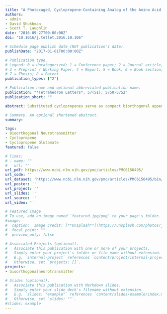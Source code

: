 ```yaml
---
title: "A Photocaged, Cyclopropene-Containing Analog of the Amino Acid Neurotransmitter Glutamate"
authors:
- admin
- David Shukhman
- Scott T. Laughlin
date: "2016-09-27T00:00:00Z"
doi: "10.1016/j.tetlet.2016.10.106"

# Schedule page publish date (NOT publication's date).
publishDate: "2017-01-01T00:00:00Z"

# Publication type.
# Legend: 0 = Uncategorized; 1 = Conference paper; 2 = Journal article;
# 3 = Preprint / Working Paper; 4 = Report; 5 = Book; 6 = Book section;
# 7 = Thesis; 8 = Patent
publication_types: ["2"]

# Publication name and optional abbreviated publication name.
publication: "*Tetrahedron Letters*, 57(51), 5750-5752"
publication_short: ""

abstract: Substituted cyclopropenes serve as compact biorthogonal appendages that enable analysis of biomolecules in complex systems. Neurotransmitters, a chemically diverse group of biomolecules that control neuron excitation and inhibition, are not among the systems that have been studied using biorthogonal chemistry. Here we describe the synthesis of cyclopropene-containing analogs of the excitatory amino acid neurotransmitter glutamate starting from a Garner’s aldehyde-derived alkyne. The deprotected cyclopropene glutamate was stable in solution but decomposed upon concentration. Appending a light-cleavable group improved the stability of the cyclopropene while simultaneously caging the neurotransmitter. This strategy has the potential to permit deployment of cyclopropene-modified glutamate as a bioorthogonal probe of the neurotransmitter glutamate in vivo with spatiotemporal precision.

# Summary. An optional shortened abstract.
summary:

tags:
- Bioorthogonal Neurotransmitter
- Cyclopropene
- Cyclopropene Glutamate
featured: false

# links:
# - name: ""
#   url: ""
url_pdf: https://www.ncbi.nlm.nih.gov/pmc/articles/PMC6150495/
url_code: ''
url_dataset: 'https://www.ncbi.nlm.nih.gov/pmc/articles/PMC6150495/bin/NIHMS985383-supplement-Supporting_Information.pdf'
url_poster: ''
url_project: ''
url_slides: ''
url_source: ''
url_video: ''

# Featured image
# To use, add an image named `featured.jpg/png` to your page's folder.
#image:
#  caption: 'Image credit: [**Unsplash**](https://unsplash.com/photos/jdD8gXaTZsc)'
#  focal_point: ""
#  preview_only: false

# Associated Projects (optional).
#   Associate this publication with one or more of your projects.
#   Simply enter your project's folder or file name without extension.
#   E.g. `internal-project` references `content/project/internal-project/index.md`.
#   Otherwise, set `projects: []`.
projects:
- bioorthogonalneurotransmitter

# Slides (optional).
#   Associate this publication with Markdown slides.
#   Simply enter your slide deck's filename without extension.
#   E.g. `slides: "example"` references `content/slides/example/index.md`.
#   Otherwise, set `slides: ""`.
#slides: example
---
```

